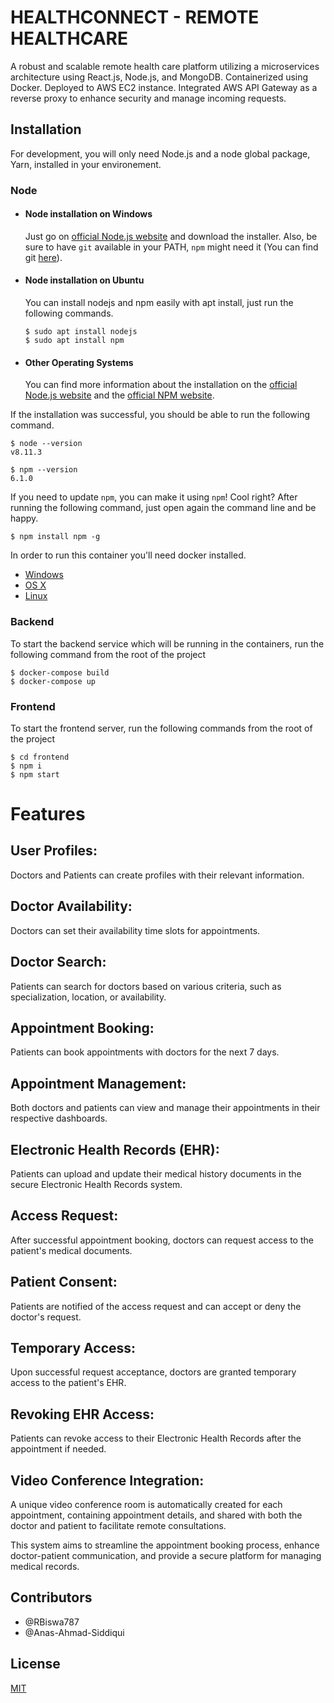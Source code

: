 # HEALTHCONNECT - REMOTE HEALTHCARE

A robust and scalable remote health care platform utilizing a microservices architecture using React.js, Node.js, and MongoDB. Containerized using Docker. Deployed to AWS EC2 instance. Integrated AWS API Gateway as a reverse proxy to enhance security and manage incoming requests.

## Installation

For development, you will only need Node.js and a node global package, Yarn, installed in your environement.

### Node
- #### Node installation on Windows

  Just go on [official Node.js website](https://nodejs.org/) and download the installer.
Also, be sure to have `git` available in your PATH, `npm` might need it (You can find git [here](https://git-scm.com/)).

- #### Node installation on Ubuntu

  You can install nodejs and npm easily with apt install, just run the following commands.

      $ sudo apt install nodejs
      $ sudo apt install npm

- #### Other Operating Systems
  You can find more information about the installation on the [official Node.js website](https://nodejs.org/) and the [official NPM website](https://npmjs.org/).

If the installation was successful, you should be able to run the following command.

    $ node --version
    v8.11.3

    $ npm --version
    6.1.0

If you need to update `npm`, you can make it using `npm`! Cool right? After running the following command, just open again the command line and be happy.

    $ npm install npm -g

In order to run this container you'll need docker installed.

* [Windows](https://docs.docker.com/windows/started)
* [OS X](https://docs.docker.com/mac/started/)
* [Linux](https://docs.docker.com/linux/started/)

### Backend
To start the backend service which will be running in the containers, run the following command from the root of the project

    $ docker-compose build
    $ docker-compose up

### Frontend
To start the frontend server, run the following commands from the root of the project

    $ cd frontend
    $ npm i
    $ npm start

# Features

## User Profiles:
Doctors and Patients can create profiles with their relevant information.

## Doctor Availability:
Doctors can set their availability time slots for appointments.

## Doctor Search:
Patients can search for doctors based on various criteria, such as specialization, location, or availability.

## Appointment Booking:
Patients can book appointments with doctors for the next 7 days.

## Appointment Management:
Both doctors and patients can view and manage their appointments in their respective dashboards.

## Electronic Health Records (EHR):
Patients can upload and update their medical history documents in the secure Electronic Health Records system.

## Access Request:
After successful appointment booking, doctors can request access to the patient's medical documents.

## Patient Consent:
Patients are notified of the access request and can accept or deny the doctor's request.

## Temporary Access:
Upon successful request acceptance, doctors are granted temporary access to the patient's EHR.

## Revoking EHR Access:
Patients can revoke access to their Electronic Health Records after the appointment if needed.

## Video Conference Integration:
A unique video conference room is automatically created for each appointment, containing appointment details, and shared with both the doctor and patient to facilitate remote consultations.

This system aims to streamline the appointment booking process, enhance doctor-patient communication, and provide a secure platform for managing medical records.

## Contributors

* @RBiswa787
* @Anas-Ahmad-Siddiqui

## License

[MIT](https://choosealicense.com/licenses/mit/)
